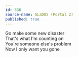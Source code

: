 ```yaml
---
id: 336
source-name: GLaDOS (Portal 2)
published: true
---
```

Go make some new disaster<br>
That's what I'm counting on<br>
You're someone else's problem<br>
Now I only want you gone
